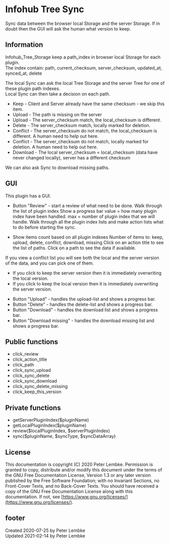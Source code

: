 # Infohub Tree Sync

Sync data between the browser local Storage and the server Storage. If in doubt then the GUI will ask the human what
version to keep.

## Information

Infohub_Tree_Storage keep a path_index in browser local Storage for each plugin.   
The index contain:
path, current_checksum, server_checksum, updated_at, synced_at, delete

The local Sync can ask the local Tree Storage and the server Tree for one of these plugin path indexes.  
Local Sync can then take a decision on each path.

* Keep - Client and Server already have the same checksum - we skip this item.
* Upload - The path is missing on the server
* Upload - The server_checksum match, the local_checksum is different.
* Delete - The server_checksum match, locally marked for deletion.
* Conflict - The server_checksum do not match, the local_checksum is different. A human need to help out here.
* Conflict - The server_checksum do not match, locally marked for deletion. A human need to help out here.
* Download - The local server_checksum = local_checksum (data have never changed locally), server has a different
  checksum

We can also ask Sync to download missing paths.

## GUI

This plugin has a GUI.

* Button "Review" - start a review of what need to be done. Walk through the list of plugin index Show a progress bar
  value = how many plugin index have been handled. max = number of plugin index that we will handle. Walk through all the
  plugin index lists and make action lists what to do before starting the sync.

* Show items count based on all plugin indexes Number of items to: keep, upload, delete, conflict, download, missing
  Click on an action title to see the list of paths. Click on a path to see the data if available.

If you view a conflict list you will see both the local and the server version of the data, and you can pick one of them.

- If you click to keep the server version then it is immediately overwriting the local version.
- If you click to keep the local version then it is immediately overwriting the server version.

* Button "Upload" - handles the upload-list and shows a progress bar.
* Button "Delete" - handles the delete-list and shows a progress bar.
* Button "Download" - handles the download list and shows a progress bar.
* Button "Download missing" - handles the download missing list and shows a progress bar.

## Public functions

* click_review
* click_action_title
* click_path
* click_sync_upload
* click_sync_delete
* click_sync_download
* click_sync_delete_missing
* click_keep_this_version

## Private functions

* getServerPluginIndex($pluginName)
* getLocalPluginIndex($pluginName)
* review($localPluginIndex, $serverPluginIndex)
* sync($pluginName, $syncType, $syncDataArray)

## License

This documentation is copyright (C) 2020 Peter Lembke. Permission is granted to copy, distribute and/or modify this
document under the terms of the GNU Free Documentation License, Version 1.3 or any later version published by the Free
Software Foundation; with no Invariant Sections, no Front-Cover Texts, and no Back-Cover Texts. You should have received
a copy of the GNU Free Documentation License along with this documentation. If not,
see [https://www.gnu.org/licenses/](https://www.gnu.org/licenses/).

## footer

Created 2020-07-25 by Peter Lembke  
Updated 2021-02-14 by Peter Lembke
